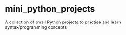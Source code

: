 # mini_python_projects
A collection of small Python projects to practise and learn syntax/programming concepts
